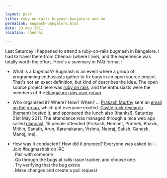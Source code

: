 ```yaml
---

layout: post
title: ruby-on-rails bugmash-bangalore and me
permalink: bugmash-bangalore.html
date: 23 may 2011
location: chennai

---
```



Last Saturday I happened to attend a ruby-on-rails bugmash in Bangalore. I had to travel there from Chennai (where I live), and the experience was totally worth the effort. Here's a summary in FAQ format :  

- What is a _bugmash_?
Bugmash is an event where a group of programming enthusiasts gather to fix bugs in an open source project. That's not an exact definition, but kind of describes the idea. The open source project here was [ruby on rails](http://github.com/rails/rails), and the enthusiasts were the members of the [Bangalore ruby user group](http://groups.google.com/group/bangalorerug). 

- Who organized it? Where? How? When? ...
[Prakash Murthy](http://twitter.com/_prakash ) sent an [email on the group](http://groups.google.com/group/bangalorerug/browse_thread/thread/f5762acf66eda4b7#), which got everyone excited. [Castle rock research](http://www.castlerockresearch.in) ([hemant](http://gnufied.org)) hosted it, and sponsored the lunch also (thanks!). Saturday 21st May 2011. The attendance was managed through a nice web app called [plancast](http://plancast.com). 15 people attended (Prakash, Hemant, Prateek, Bhavin, Mithin, Sanath, Arun, Karunakaran, Vishnu, Neeraj, Satish, Ganesh, Manoj, me).

- How was it conducted? How did it proceed?
Everyone was asked to - 
. Join #bugmashblr on IRC  
. Pair with someone  
. Go through the bugs at rails issue tracker, and choose one.  
. Try verifying that the bug exists  
. Make changes and create a pull request
